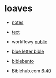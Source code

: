 # loaves

* [notes](./loaves/1008.md)
* [text](./ia/loaves/text.md)
* workflowy [public](https://workflowy.com/s/0930/wkrrGWOTFaxi36u3)

* [blue letter bible](https://www.blueletterbible.org/kjv/mar/6/30/s_963030)
* [biblebento](https://biblebento.com/)
* Biblehub.com [6:40](https://biblehub.com/text/mark/6-40.htm)